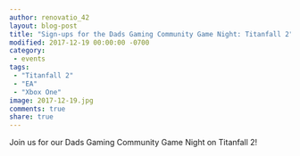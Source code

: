 ```yaml
---
author: renovatio_42
layout: blog-post
title: "Sign-ups for the Dads Gaming Community Game Night: Titanfall 2"
modified: 2017-12-19 00:00:00 -0700
category:
 - events
tags:
 - "Titanfall 2"
 - "EA"
 - "Xbox One"
image: 2017-12-19.jpg
comments: true
share: true
---
```


Join us for our Dads Gaming Community Game Night on Titanfall 2!